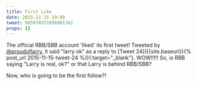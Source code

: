 ```yaml
---
title: First Like
date: 2015-11-15 19:00
tweet: 665978371956981762
props: []
---
```

The official RBB/SBB account 'liked' its first tweet! Tweeted by [@proudoflarry](https://twitter.com/proudoflarry), it said "larry ok" as a reply to [Tweet 24]({{site.baseurl}}{% post_url 2015-11-15-tweet-24 %}){:target="_blank"}. WOW!!!!! So, is RBB saying "Larry is real, ok?" or that Larry is behind RBB/SBB?

Now, who is going to be the first follow?!
